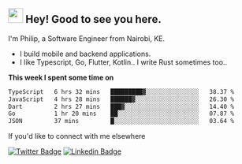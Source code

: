 <h2><img src="https://slackmojis.com/emojis/3643-cool-doge/download" width="30"/> Hey! Good to see you here.</h2>

<p>I'm Philip, a Software Engineer from Nairobi, KE. 

- I build mobile and backend applications.
- I like Typescript, Go, Flutter, Kotlin.. I write Rust sometimes too..</p>

**This week I spent some time on**
<!--START_SECTION:waka-->

```txt
TypeScript   6 hrs 32 mins   █████████▓░░░░░░░░░░░░░░░   38.37 %
JavaScript   4 hrs 28 mins   ██████▓░░░░░░░░░░░░░░░░░░   26.30 %
Dart         2 hrs 27 mins   ███▓░░░░░░░░░░░░░░░░░░░░░   14.40 %
Go           1 hr 20 mins    ██░░░░░░░░░░░░░░░░░░░░░░░   07.87 %
JSON         37 mins         █░░░░░░░░░░░░░░░░░░░░░░░░   03.64 %
```

<!--END_SECTION:waka-->

If you'd like to connect with me elsewhere

[![Twitter Badge](https://img.shields.io/badge/-Twitter-1ca0f1?style=flat-square&labelColor=1ca0f1&logo=twitter&logoColor=white&link=https://twitter.com/_diogorodrigues)](https://twitter.com/kimathiphil)  [![Linkedin Badge](https://img.shields.io/badge/-LinkedIn-blue?style=flat-square&logo=Linkedin&logoColor=white&link=https://www.linkedin.com/in/philip-kimathi-2604a9114/)](https://www.linkedin.com/in/philip-kimathi-2604a9114/)
